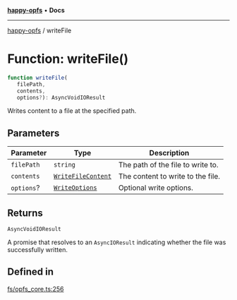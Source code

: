 [**happy-opfs**](../README.md) • **Docs**

***

[happy-opfs](../README.md) / writeFile

# Function: writeFile()

```ts
function writeFile(
   filePath, 
   contents, 
   options?): AsyncVoidIOResult
```

Writes content to a file at the specified path.

## Parameters

| Parameter | Type | Description |
| ------ | ------ | ------ |
| `filePath` | `string` | The path of the file to write to. |
| `contents` | [`WriteFileContent`](../type-aliases/WriteFileContent.md) | The content to write to the file. |
| `options`? | [`WriteOptions`](../interfaces/WriteOptions.md) | Optional write options. |

## Returns

`AsyncVoidIOResult`

A promise that resolves to an `AsyncIOResult` indicating whether the file was successfully written.

## Defined in

[fs/opfs\_core.ts:256](https://github.com/JiangJie/happy-opfs/blob/a4847fb43bf2d37df760679e172324cb91fbf2ca/src/fs/opfs_core.ts#L256)
